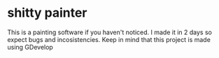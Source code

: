 # shitty painter
This is a painting software if you haven't noticed. I made it in 2 days so expect bugs and incosistencies. Keep in mind that this project is made using GDevelop
